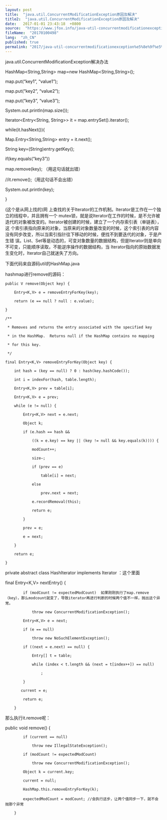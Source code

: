 ```yaml
---
layout: post
title:  "java.util.ConcurrentModificationException原因及解决"
title2:  "java.util.ConcurrentModificationException原因及解决"
date:   2017-01-01 23:43:18  +0800
source:  "https://www.jfox.info/java-util-concurrentmodificationexception%e5%8e%9f%e5%9b%a0%e5%8f%8a%e8%a7%a3%e5%86%b3.html"
fileName:  "20170100498"
lang:  "zh_CN"
published: true
permalink: "2017/java-util-concurrentmodificationexception%e5%8e%9f%e5%9b%a0%e5%8f%8a%e8%a7%a3%e5%86%b3.html"
---
```




java.util.ConcurrentModificationException解决办法

HashMap<String,String> map=new HashMap<String,String>();

map.put(“key1”, “value1”);

map.put(“key2”, “value2”);

map.put(“key3”, “value3”);

System.out.println(map.size());

Iterator<Entry<String, String>> it = map.entrySet().iterator();

while(it.hasNext()){

Map.Entry<String,String> entry = it.next();

String key=(String)entry.getKey();

if(key.equals(“key3”))

map.remove(key); （用这句话就出错）

//it.remove();（用这句话不会出错）

System.out.println(key);

}

(这个是从网上找的)网 上查找的关于Iterator的工作机制。Iterator是工作在一个独立的线程中，并且拥有一个 mutex锁，就是说Iterator在工作的时候，是不允许被迭代的对象被改变的。Iterator被创建的时候，建立了一个内存索引表（单链表），这 个索引表指向原来的对象，当原来的对象数量改变的时候，这个索引表的内容没有同步改变，所以当索引指针往下移动的时候，便找不到要迭代的对象，于是产生错 误。List、Set等是动态的，可变对象数量的数据结构，但是Iterator则是单向不可变，只能顺序读取，不能逆序操作的数据结构，当 Iterator指向的原始数据发生变化时，Iterator自己就迷失了方向。

下面代码来自源码util的HashMap.java

hashmap进行remove的源码：

    public V remove(Object key) {

        Entry<K,V> e = removeEntryForKey(key);

        return (e == null ? null : e.value);

    }

    /**

     * Removes and returns the entry associated with the specified key

     * in the HashMap.  Returns null if the HashMap contains no mapping

     * for this key.

     */

    final Entry<K,V> removeEntryForKey(Object key) {

        int hash = (key == null) ? 0 : hash(key.hashCode());

        int i = indexFor(hash, table.length);

        Entry<K,V> prev = table[i];

        Entry<K,V> e = prev;

        while (e != null) {

            Entry<K,V> next = e.next;

            Object k;

            if (e.hash == hash &&

                ((k = e.key) == key || (key != null && key.equals(k)))) {

                modCount++;

                size–;

                if (prev == e)

                    table[i] = next;

                else

                    prev.next = next;

                e.recordRemoval(this);

                return e;

            }

            prev = e;

            e = next;

        }

        return e;

    }

 private abstract class HashIterator<E> implements Iterator<E> ：这个里面

 final Entry<K,V> nextEntry() {

            if (modCount != expectedModCount)  如果刚刚执行了map.remove（key），那么modcount就变了，导致iterator再进行判断的时候两个值不一样，抛出这个异常。

                throw new ConcurrentModificationException();

            Entry<K,V> e = next;

            if (e == null)

                throw new NoSuchElementException();

            if ((next = e.next) == null) {

                Entry[] t = table;

                while (index < t.length && (next = t[index++]) == null)

                    ;

            }

           current = e;

            return e;

        }

那么执行it.remove呢：

public void remove() {

            if (current == null)

                throw new IllegalStateException();

            if (modCount != expectedModCount)

                throw new ConcurrentModificationException();

            Object k = current.key;

            current = null;

            HashMap.this.removeEntryForKey(k);

            expectedModCount = modCount; //会执行这步，让两个值同步一下，就不会抛那个异常

        }
